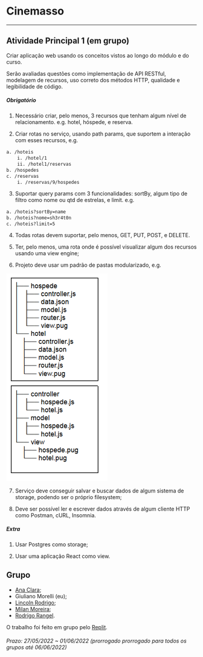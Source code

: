 # Cinemasso  

---  

## Atividade Principal 1 (em grupo)

Criar aplicação web usando os conceitos vistos ao longo do módulo e do curso.  

Serão avaliadas questões como implementação de API RESTful, modelagem de recursos, uso correto dos métodos HTTP, qualidade e legibilidade de código.  

##### Obrigatório  

1. Necessário criar, pelo menos, 3 recursos que tenham algum nível de relacionamento. e.g. hotel, hóspede, e reserva.

2. Criar rotas no serviço, usando path params, que suportem a interação com esses recursos, e.g.
```
a. /hoteis
    i. /hotel/1
    ii. /hotel1/reservas
b. /hospedes
c. /reservas
    i. /reservas/9/hospedes
```

3. Suportar query params com 3 funcionalidades: sortBy, algum tipo de filtro como nome ou qtd de estrelas, e limit. e.g.
```
a. /hoteis?sortBy=name
b. /hoteis?nome=sh3r4t0n
c. /hoteis?limit=5
```

4. Todas rotas devem suportar, pelo menos, GET, PUT, POST, e DELETE.

5. Ter, pelo menos, uma rota onde é possível visualizar algum dos recursos usando uma view engine; 

6. Projeto deve usar um padrão de pastas modularizado, e.g.

![Hierarquia de Arquivos](https://github.com/Giunossauro/IFood_Lets-Code_Sala-842/blob/master/7_Web-Front-e-Back-End/Projetos/1_Cinemasso/Images/Hierarquia-de-Arquivos.png)

7. Serviço deve conseguir salvar e buscar dados de algum sistema de storage, podendo ser o próprio filesystem;  

8. Deve ser possível ler e escrever dados através de algum cliente HTTP como Postman, cURL, Insomnia.  

##### Extra  

1. Usar Postgres como storage;  

2. Usar uma aplicação React como view.  

## Grupo  
- [Ana Clara](https://github.com/acbarbeta);  
- Giuliano Morelli (eu);  
- [Lincoln Rodrigo](https://github.com/LinkolnR);  
- [Milan Moreira](https://github.com/Milan-Cruz);  
- [Rodrigo Rangel](https://github.com/rodrigo-rngl).  

O trabalho foi feito em grupo pelo [Replit](https://replit.com/@Giunossauro/AtvPrincipal2).  

###### Prazo: 27/05/2022 ~ 01/06/2022 (prorrogado prorrogado para todos os grupos até 06/06/2022)  
